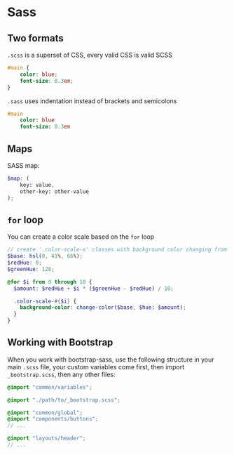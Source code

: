 Sass
==============

## Two formats

`.scss` is a superset of CSS, every valid CSS is valid SCSS

```scss
#main {
    color: blue;
    font-size: 0.3em;
}
```

`.sass` uses indentation instead of brackets and semicolons

```sass
#main
    color: blue
    font-size: 0.3em
```


## Maps

SASS map:

```scss
$map: (
    key: value,
    other-key: other-value
);
```


##  `for` loop

You can create a color scale based on the `for` loop

```scss
// create '.color-scale-x' classes with background color changing from red to green
$base: hsl(0, 41%, 66%);
$redHue: 0;
$greenHue: 128;

@for $i from 0 through 10 {
  $amount: $redHue + $i * ($greenHue - $redHue) / 10;

  .color-scale-#{$i} {
    background-color: change-color($base, $hue: $amount);
  }
}
```

## Working with Bootstrap

When you work with bootstrap-sass, use the following structure in your main `.scss` file, your custom variables come first, then import `_bootstrap.scss`, then any other files:

```scss
@import "common/variables";

@import "./path/to/_bootstrap.scss";

@import "common/global";
@import "components/buttons";
// ...

@import "layouts/header";
// ...
```
